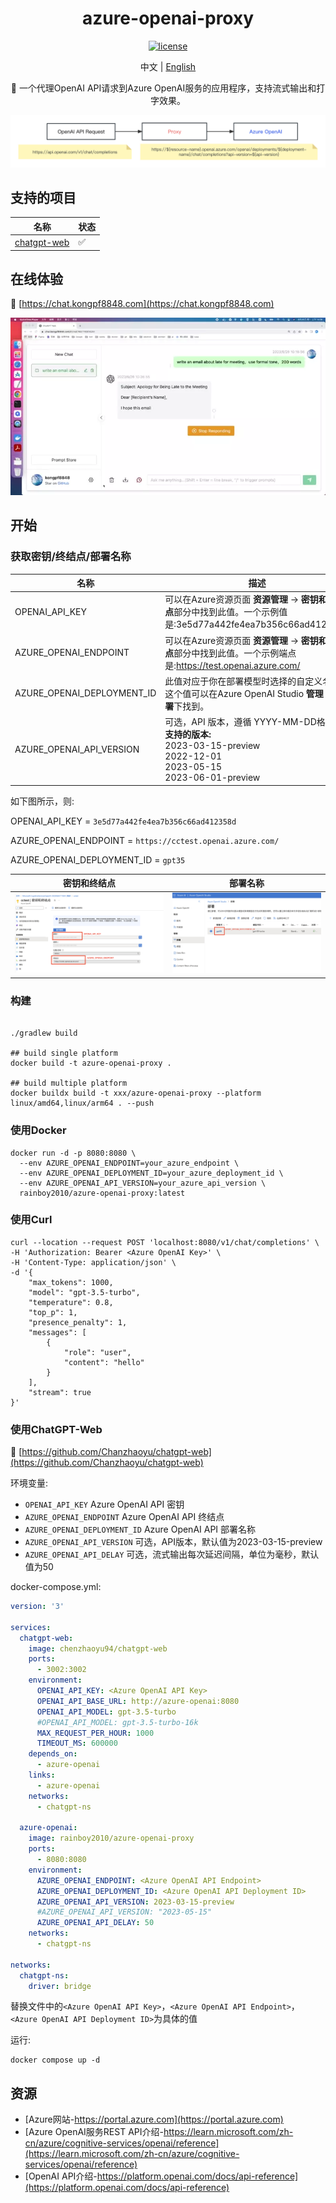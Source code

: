<div align="center">
  
<h1 align="center">azure-openai-proxy</h1>

[![license](https://img.shields.io/github/license/modelscope/modelscope.svg)](https://github.com/kongpf8848/azure-openai-proxy/blob/master/LICENSE)

中文 | [English](./README_EN.md)

🚀 一个代理OpenAI API请求到Azure OpenAI服务的应用程序，支持流式输出和打字效果。

![proxy](https://github.com/kongpf8848/azure-openai-proxy/blob/master/assets/proxy.png) 

</div>

## 支持的项目
| 名称                                                       | 状态  |
|----------------------------------------------------------|-----|
| [chatgpt-web](https://github.com/Chanzhaoyu/chatgpt-web) | ✅   |

## 在线体验
🔗 [https://chat.kongpf8848.com](https://chat.kongpf8848.com)

![screenshot](https://github.com/kongpf8848/azure-openai-proxy/blob/master/assets/chatgpt-web.webp) 

## 开始

### 获取密钥/终结点/部署名称

| 名称                     | 描述                                                                                                               | 默认值                           |
|------------------------|------------------------------------------------------------------------------------------------------------------|-------------------------------|
| OPENAI_API_KEY     | 可以在Azure资源页面 **资源管理** -> **密钥和终结点**部分中找到此值。一个示例值是:3e5d77a442fe4ea7b356c66ad412358d                               | 无                             |
| AZURE_OPENAI_ENDPOINT  | 可以在Azure资源页面 **资源管理** -> **密钥和终结点**部分中找到此值。一个示例端点是:https://test.openai.azure.com/                                | https://xxx.openai.azure.com/ |
| AZURE_OPENAI_DEPLOYMENT_ID | 此值对应于你在部署模型时选择的自定义名称。这个值可以在Azure OpenAI Studio **管理** -> **部署**下找到。                                              | xxx                           |
| AZURE_OPENAI_API_VERSION | 可选，API 版本，遵循 YYYY-MM-DD格式。<br>**支持的版本:**<br>2023-03-15-preview<br>2022-12-01<br>2023-05-15<br>2023-06-01-preview | 2023-03-15-preview            |
如下图所示，则:

OPENAI_API_KEY = `3e5d77a442fe4ea7b356c66ad412358d`

AZURE_OPENAI_ENDPOINT = `https://cctest.openai.azure.com/`

AZURE_OPENAI_DEPLOYMENT_ID = `gpt35`

| 密钥和终结点                         | 部署名称 | 
|----------------------------|----------------------------|
|![azure_01](https://github.com/kongpf8848/azure-openai-proxy/blob/master/assets/azure_cn_01.png) |![azure_02](https://github.com/kongpf8848/azure-openai-proxy/blob/master/assets/azure_cn_02.png) |

### 构建

```shell

./gradlew build

## build single platform
docker build -t azure-openai-proxy .

## build multiple platform
docker buildx build -t xxx/azure-openai-proxy --platform linux/amd64,linux/arm64 . --push

```

### 使用Docker

```shell
docker run -d -p 8080:8080 \
  --env AZURE_OPENAI_ENDPOINT=your_azure_endpoint \
  --env AZURE_OPENAI_DEPLOYMENT_ID=your_azure_deployment_id \
  --env AZURE_OPENAI_API_VERSION=your_azure_api_version \
  rainboy2010/azure-openai-proxy:latest
```

### 使用Curl

```shell
curl --location --request POST 'localhost:8080/v1/chat/completions' \
-H 'Authorization: Bearer <Azure OpenAI Key>' \
-H 'Content-Type: application/json' \
-d '{
    "max_tokens": 1000,
    "model": "gpt-3.5-turbo",
    "temperature": 0.8,
    "top_p": 1,
    "presence_penalty": 1,
    "messages": [
        {
            "role": "user",
            "content": "hello"
        }
    ],
    "stream": true
}'
```

### 使用ChatGPT-Web

🔗 [https://github.com/Chanzhaoyu/chatgpt-web](https://github.com/Chanzhaoyu/chatgpt-web)

环境变量:

- `OPENAI_API_KEY` Azure OpenAI API 密钥
- `AZURE_OPENAI_ENDPOINT` Azure OpenAI API 终结点
- `AZURE_OPENAI_DEPLOYMENT_ID` Azure OpenAI API 部署名称
- `AZURE_OPENAI_API_VERSION` 可选，API版本，默认值为2023-03-15-preview
- `AZURE_OPENAI_API_DELAY` 可选，流式输出每次延迟间隔，单位为毫秒，默认值为50

docker-compose.yml:

```yaml
version: '3'

services:
  chatgpt-web:
    image: chenzhaoyu94/chatgpt-web
    ports:
      - 3002:3002
    environment:
      OPENAI_API_KEY: <Azure OpenAI API Key>
      OPENAI_API_BASE_URL: http://azure-openai:8080
      OPENAI_API_MODEL: gpt-3.5-turbo
      #OPENAI_API_MODEL: gpt-3.5-turbo-16k
      MAX_REQUEST_PER_HOUR: 1000
      TIMEOUT_MS: 600000
    depends_on:
      - azure-openai
    links:
      - azure-openai
    networks:
      - chatgpt-ns

  azure-openai:
    image: rainboy2010/azure-openai-proxy
    ports:
      - 8080:8080
    environment:
      AZURE_OPENAI_ENDPOINT: <Azure OpenAI API Endpoint>
      AZURE_OPENAI_DEPLOYMENT_ID: <Azure OpenAI API Deployment ID>
      AZURE_OPENAI_API_VERSION: 2023-03-15-preview
      #AZURE_OPENAI_API_VERSION: "2023-05-15"
      AZURE_OPENAI_API_DELAY: 50
    networks:
      - chatgpt-ns

networks:
  chatgpt-ns:
    driver: bridge
```
替换文件中的`<Azure OpenAI API Key>`，`<Azure OpenAI API Endpoint>`，`<Azure OpenAI API Deployment ID>`为具体的值

运行:

```shell
docker compose up -d
```

## 资源
- [Azure网站-https://portal.azure.com](https://portal.azure.com)
- [Azure OpenAI服务REST API介绍-https://learn.microsoft.com/zh-cn/azure/cognitive-services/openai/reference](https://learn.microsoft.com/zh-cn/azure/cognitive-services/openai/reference)
- [OpenAI API介绍-https://platform.openai.com/docs/api-reference](https://platform.openai.com/docs/api-reference)

